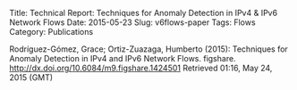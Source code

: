 Title: Technical Report: Techniques for Anomaly Detection in IPv4 & IPv6 Network Flows
Date: 2015-05-23
Slug: v6flows-paper
Tags: Flows
Category: Publications

Rodríguez-Gómez, Grace; Ortiz-Zuazaga, Humberto (2015): Techniques for Anomaly Detection in IPv4 and IPv6 Network Flows. figshare.
<http://dx.doi.org/10.6084/m9.figshare.1424501>
Retrieved 01:16, May 24, 2015 (GMT)
